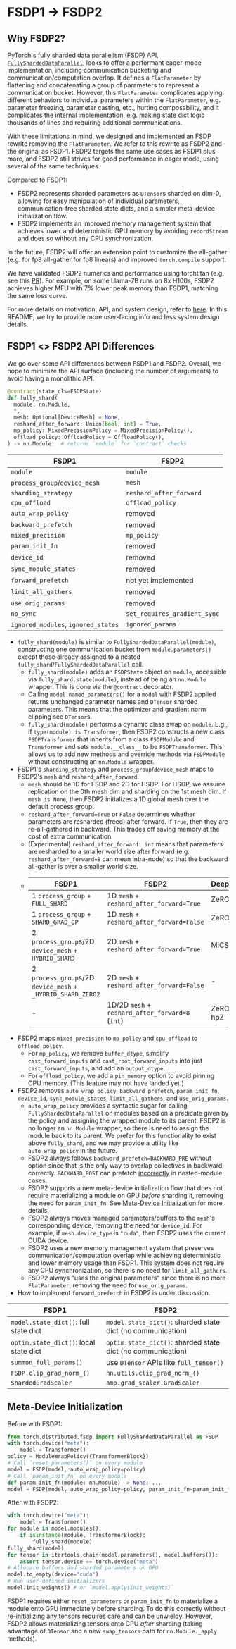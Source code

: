 # FSDP1 -> FSDP2

## Why FSDP2?
PyTorch's fully sharded data parallelism (FSDP) API, [`FullyShardedDataParallel`](https://pytorch.org/docs/stable/fsdp.html), looks to offer a performant eager-mode implementation, including communication bucketing and communication/computation overlap. It defines a `FlatParameter` by flattening and concatenating a group of parameters to represent a communication bucket. However, this `FlatParameter` complicates applying different behaviors to individual parameters within the `FlatParameter`, e.g. parameter freezing, parameter casting, etc., hurting composability, and it complicates the internal implementation, e.g. making state dict logic thousands of lines and requiring additional communications.

With these limitations in mind, we designed and implemented an FSDP rewrite removing the `FlatParameter`.  We refer to this rewrite as FSDP2 and the original as FSDP1. FSDP2 targets the same use cases as FSDP1 plus more, and FSDP2 still strives for good performance in eager mode, using several of the same techniques.

Compared to FSDP1:
- FSDP2 represents sharded parameters as `DTensor`s sharded on dim-0, allowing for easy manipulation of individual parameters, communication-free sharded state dicts, and a simpler meta-device initialization flow.
- FSDP2 implements an improved memory management system that achieves lower and deterministic GPU memory by avoiding `recordStream` and does so without any CPU synchronization.

In the future, FSDP2 will offer an extension point to customize the all-gather (e.g. for fp8 all-gather for fp8 linears) and improved `torch.compile` support.

We have validated FSDP2 numerics and performance using torchtitan (e.g. see this [PR](https://github.com/pytorch/torchtitan/pull/165)). For example, on some Llama-7B runs on 8x H100s, FSDP2 achieves higher MFU with 7% lower peak memory than FSDP1, matching the same loss curve.

For more details on motivation, API, and system design, refer to [here](https://github.com/pytorch/pytorch/issues/114299). In this README, we try to provide more user-facing info and less system design details.

## FSDP1 <> FSDP2 API Differences
We go over some API differences between FSDP1 and FSDP2. Overall, we hope to minimize the API surface (including the number of arguments) to avoid having a monolithic API.
```python
@contract(state_cls=FSDPState)
def fully_shard(
  module: nn.Module,
  *,
  mesh: Optional[DeviceMesh] = None,
  reshard_after_forward: Union[bool, int] = True,
  mp_policy: MixedPrecisionPolicy = MixedPrecisionPolicy(),
  offload_policy: OffloadPolicy = OffloadPolicy(),
) -> nn.Module:  # returns `module` for `contract` checks
```

| FSDP1 | FSDP2 |
| ----- | ----- |
| `module` | `module` |
| `process_group`/`device_mesh` | `mesh` |
| `sharding_strategy` | `reshard_after_forward` |
| `cpu_offload` | `offload_policy` |
| `auto_wrap_policy` | removed |
| `backward_prefetch` | removed |
| `mixed_precision` | `mp_policy` |
| `param_init_fn` | removed |
| `device_id` | removed |
| `sync_module_states` | removed |
| `forward_prefetch` | not yet implemented |
| `limit_all_gathers` | removed |
| `use_orig_params` | removed |
| `no_sync` | `set_requires_gradient_sync` |
| `ignored_modules`, `ignored_states` | `ignored_params` |

- `fully_shard(module)` is similar to `FullyShardedDataParallel(module)`, constructing one communication bucket from `module.parameters()` except those already assigned to a nested `fully_shard`/`FullyShardedDataParallel` call.
    - `fully_shard(module)` adds an `FSDPState` object on `module`, accessible via `fully_shard.state(module)`, instead of being an `nn.Module` wrapper. This is done via the `@contract` decorator.
    - Calling `model.named_parameters()` for a `model` with FSDP2 applied returns unchanged parameter names and `DTensor` sharded parameters. This means that the optimizer and gradient norm clipping see `DTensor`s.
    - `fully_shard(module)` performs a dynamic class swap on `module`. E.g., if `type(module) is Transformer`, then FSDP2 constructs a new class `FSDPTransformer` that inherits from a class `FSDPModule` and `Transformer` and sets `module.__class__` to be `FSDPTransformer`. This allows us to add new methods and override methods via `FSDPModule` without constructing an `nn.Module` wrapper.
- FSDP1's `sharding_strategy` and `process_group`/`device_mesh` maps to FSDP2's `mesh` and `reshard_after_forward`.
  - `mesh` should be 1D for FSDP and 2D for HSDP. For HSDP, we assume replication on the 0th mesh dim and sharding on the 1st mesh dim. If `mesh is None`, then FSDP2 initializes a 1D global mesh over the default process group.
  - `reshard_after_forward=True` or `False` determines whether parameters are resharded (freed) after forward. If `True`, then they are re-all-gathered in backward. This trades off saving memory at the cost of extra communication.
  - (Experimental) `reshard_after_forward: int` means that parameters are resharded to a smaller world size after forward (e.g. `reshard_after_forward=8` can mean intra-node) so that the backward all-gather is over a smaller world size.
  - | FSDP1 | FSDP2 | DeepSpeed |
    | --- | --- | --- |
    | 1 `process_group` + `FULL_SHARD` | 1D `mesh` + `reshard_after_forward=True` | ZeRO-3 |
    | 1 `process_group` + `SHARD_GRAD_OP` | 1D `mesh` + `reshard_after_forward=False` | ZeRO-2 |
    | 2 `process_group`s/2D `device_mesh` + `HYBRID_SHARD` | 2D `mesh` + `reshard_after_forward=True` | MiCS |
    | 2 `process_group`s/2D `device_mesh` + `_HYBRID_SHARD_ZERO2` | 2D `mesh` + `reshard_after_forward=False` | - |
    | - | 1D/2D `mesh` + `reshard_after_forward=8` (`int`) | ZeRO++ hpZ |
- FSDP2 maps `mixed_precision` to `mp_policy` and `cpu_offload` to `offload_policy`.
  - For `mp_policy`, we remove `buffer_dtype`, simplify `cast_forward_inputs` and `cast_root_forward_inputs` into just `cast_forward_inputs`, and add an `output_dtype`.
  - For `offload_policy`, we add a `pin_memory` option to avoid pinning CPU memory. (This feature may not have landed yet.)
- FSDP2 removes `auto_wrap_policy`, `backward_prefetch`, `param_init_fn`, `device_id`, `sync_module_states`, `limit_all_gathers`, and `use_orig_params`.
  - `auto_wrap_policy` provides a syntactic sugar for calling `FullyShardedDataParallel` on modules based on a predicate given by the policy and assigning the wrapped module to its parent. FSDP2 is no longer an `nn.Module` wrapper, so there is need to assign the module back to its parent. We prefer for this functionality to exist above `fully_shard`, and we may provide a utility like `auto_wrap_policy` in the future.
  - FSDP2 always follows `backward_prefetch=BACKWARD_PRE` without option since that is the only way to overlap collectives in backward correctly. `BACKWARD_POST` can prefetch [incorrectly](https://github.com/pytorch/pytorch/issues/108190) in nested-module cases.
  - FSDP2 supports a new meta-device initialization flow that does not require materializing a module on GPU *before* sharding it, removing the need for `param_init_fn`. See [Meta-Device Initialization](#meta-device-initialization) for more details.
  - FSDP2 always moves managed parameters/buffers to the `mesh`'s corresponding device, removing the need for `device_id`. For example, if `mesh.device_type` is `"cuda"`, then FSDP2 uses the current CUDA device.
  - FSDP2 uses a new memory management system that preserves communication/computation overlap while achieving deterministic and lower memory usage than FSDP1. This system does not require any CPU synchronization, so there is no need for `limit_all_gathers`.
  - FSDP2 always "uses the original parameters" since there is no more `FlatParameter`, removing the need for `use_orig_params`.
- How to implement `forward_prefetch` in FSDP2 is under discussion.

| FSDP1 | FSDP2 |
| ----- | ----- |
| `model.state_dict()`: full state dict | `model.state_dict()`: sharded state dict (no communication) |
| `optim.state_dict()`: local state dict | `optim.state_dict()`: sharded state dict (no communication) |
| `summon_full_params()` | use `DTensor` APIs like `full_tensor()` |
| `FSDP.clip_grad_norm_()` | `nn.utils.clip_grad_norm_()` |
| `ShardedGradScaler` | `amp.grad_scaler.GradScaler` |


## Meta-Device Initialization
Before with FSDP1:
```python
from torch.distributed.fsdp import FullyShardedDataParallel as FSDP
with torch.device("meta"):
    model = Transformer()
policy = ModuleWrapPolicy({TransformerBlock})
# Call `reset_parameters()` on every module
model = FSDP(model, auto_wrap_policy=policy)
# Call `param_init_fn` on every module
def param_init_fn(module: nn.Module) -> None: ...
model = FSDP(model, auto_wrap_policy=policy, param_init_fn=param_init_fn)
```
After with FSDP2:
```python
with torch.device("meta"):
    model = Transformer()
for module in model.modules():
    if isinstance(module, TransformerBlock):
        fully_shard(module)
fully_shard(model)
for tensor in itertools.chain(model.parameters(), model.buffers()):
    assert tensor.device == torch.device("meta")
# Allocate buffers and sharded parameters on GPU
model.to_empty(device="cuda")
# Run user-defined initializers
model.init_weights() # or `model.apply(init_weights)`
```
FSDP1 requires either `reset_parameters` or `param_init_fn` to materialize a module onto GPU immediately before sharding. To do this correctly without re-initializing any tensors requires care and can be unwieldy. However, FSDP2 allows materializing tensors onto GPU _after_ sharding (taking advantage of `DTensor` and a new `swap_tensors` path for `nn.Module._apply` methods).
